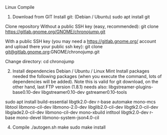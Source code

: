 Linux Compile

1. Download from GIT
Install git:
(Debian / Ubuntu) sudo apt install git

Clone repository
Without a public SSH key (easy, recommended):
git clone https://gitlab.gnome.org/GNOME/chronojump.git

With a public SSH key (you may need a https://gitlab.gnome.org/ account and upload there your public ssh key):
git clone git@gitlab.gnome.org:GNOME/chronojump.git

Change directory:
cd chronojump

2. Install dependencies
Debian / Ubuntu / Linux Mint
Install packages needed the following packages (when you execute the command, lots of dependencies will be added). Note this is valid for git download, on the other hand, last FTP version (1.8.1) needs also: libgstreamer-plugins-base0.10-dev libgstreamer0.10-dev gstreamer0.10-tools

sudo apt install build-essential libgtk2.0-dev r-base automake mono-mcs libtool libmono-cil-dev libmono-2.0-dev libglib2.0-cil-dev libgtk2.0-cil-dev libglade2.0-cil-dev libmono-cil-dev mono-xbuild intltool libgtk2.0-dev r-base mono-devel libmono-system-json4.0-cil


4. Compile
./autogen.sh
make
sudo make install

